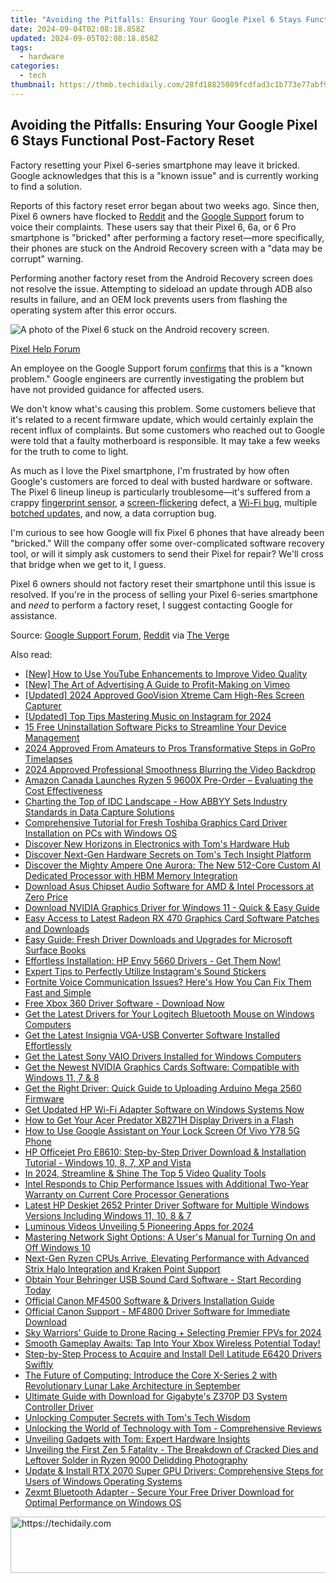 ```yaml
---
title: "Avoiding the Pitfalls: Ensuring Your Google Pixel 6 Stays Functional Post-Factory Reset"
date: 2024-09-04T02:08:18.858Z
updated: 2024-09-05T02:08:18.858Z
tags:
  - hardware
categories:
  - tech
thumbnail: https://thmb.techidaily.com/28fd18825089fcdfad3c1b773e77abf9c25cebff2298e0b3f81d6c7fbae3c79e.jpg
---
```


## Avoiding the Pitfalls: Ensuring Your Google Pixel 6 Stays Functional Post-Factory Reset

Factory resetting your Pixel 6-series smartphone may leave it bricked. Google acknowledges that this is a "known issue" and is currently working to find a solution.

 Reports of this factory reset error began about two weeks ago. Since then, Pixel 6 owners have flocked to [Reddit](https://www.reddit.com/r/GooglePixel/comments/1drgmvx/another%5Fpixel%5F6a%5Fmine%5Fbootloopbricked%5Ffrom/) and the [Google Support](https://support.google.com/pixelphone/thread/281577056?) forum to voice their complaints. These users say that their Pixel 6, 6a, or 6 Pro smartphone is "bricked" after performing a factory reset—more specifically, their phones are stuck on the Android Recovery screen with a "data may be corrupt" warning.

 Performing another factory reset from the Android Recovery screen does not resolve the issue. Attempting to sideload an update through ADB also results in failure, and an OEM lock prevents users from flashing the operating system after this error occurs.

![A photo of the Pixel 6 stuck on the Android recovery screen.](https://static1.howtogeekimages.com/wordpress/wp-content/uploads/2024/07/75.jpg) 

[Pixel Help Forum](https://support.google.com/pixelphone/thread/281577056?hl=en&msgid=281998989)

 An employee on the Google Support forum [confirms](https://www.bleepingcomputer.com/news/google/google-pixel-phones-unusable-after-january-2024-system-update/) that this is a "known problem." Google engineers are currently investigating the problem but have not provided guidance for affected users.

 We don't know what's causing this problem. Some customers believe that it's related to a recent firmware update, which would certainly explain the recent influx of complaints. But some customers who reached out to Google were told that a faulty motherboard is responsible. It may take a few weeks for the truth to come to light.

 As much as I love the Pixel smartphone, I'm frustrated by how often Google's customers are forced to deal with busted hardware or software. The Pixel 6 lineup lineup is particularly troublesome—it's suffered from a crappy [fingerprint sensor](https://article-knowledge.techidaily.com/new-2024-approved-refined-lineup-of-conversation-starters-for-podcasting/), a [screen-flickering](https://screen-sharing-recording.techidaily.com/updated-in-2024-essential-tips-for-smooth-screen-sharing-on-skype-while-working-from-home/) defect, a [Wi-Fi bug](https://visual-screen-recording.techidaily.com/updated-tech-vanguard-apoyser-vs-other-top-screen-capture-tools-for-2024/), multiple [botched updates](https://www.bleepingcomputer.com/news/google/google-pixel-phones-unusable-after-january-2024-system-update/), and now, a data corruption bug.

 I'm curious to see how Google will fix Pixel 6 phones that have already been "bricked." Will the company offer some over-complicated software recovery tool, or will it simply ask customers to send their Pixel for repair? We'll cross that bridge when we get to it, I guess.

 Pixel 6 owners should not factory reset their smartphone until this issue is resolved. If you're in the process of selling your Pixel 6-series smartphone and _need_ to perform a factory reset, I suggest contacting Google for assistance.

 Source: [Google Support Forum](https://support.google.com/pixelphone/thread/281577056?), [Reddit](https://www.reddit.com/r/GooglePixel/comments/1drgmvx/another%5Fpixel%5F6a%5Fmine%5Fbootloopbricked%5Ffrom/) via [The Verge](https://www.theverge.com/2024/7/1/24190024/google-pixel-6-factory-reset-bricking-phones)

<ins class="adsbygoogle"
     style="display:block"
     data-ad-format="autorelaxed"
     data-ad-client="ca-pub-7571918770474297"
     data-ad-slot="1223367746"></ins>



<ins class="adsbygoogle"
     style="display:block"
     data-ad-client="ca-pub-7571918770474297"
     data-ad-slot="8358498916"
     data-ad-format="auto"
     data-full-width-responsive="true"></ins>

<span class="atpl-alsoreadstyle">Also read:</span>
<div><ul>
<li><a href="https://facebook-video-share.techidaily.com/new-how-to-use-youtube-enhancements-to-improve-video-quality/"><u>[New] How to Use YouTube Enhancements to Improve Video Quality</u></a></li>
<li><a href="https://vimeo-videos.techidaily.com/new-the-art-of-advertising-a-guide-to-profit-making-on-vimeo/"><u>[New] The Art of Advertising  A Guide to Profit-Making on Vimeo</u></a></li>
<li><a href="https://screen-recording.techidaily.com/updated-2024-approved-goovision-xtreme-cam-high-res-screen-capturer/"><u>[Updated] 2024 Approved  GooVision Xtreme Cam  High-Res Screen Capturer</u></a></li>
<li><a href="https://instagram-video-files.techidaily.com/updated-top-tips-mastering-music-on-instagram-for-2024/"><u>[Updated] Top Tips  Mastering Music on Instagram for 2024</u></a></li>
<li><a href="https://tech-renaissance.techidaily.com/15-free-uninstallation-software-picks-to-streamline-your-device-management/"><u>15 Free Uninstallation Software Picks to Streamline Your Device Management</u></a></li>
<li><a href="https://article-files.techidaily.com/2024-approved-from-amateurs-to-pros-transformative-steps-in-gopro-timelapses/"><u>2024 Approved  From Amateurs to Pros  Transformative Steps in GoPro Timelapses</u></a></li>
<li><a href="https://screen-mirroring-recording.techidaily.com/2024-approved-professional-smoothness-blurring-the-video-backdrop/"><u>2024 Approved  Professional Smoothness  Blurring the Video Backdrop</u></a></li>
<li><a href="https://hardware-help.techidaily.com/amazon-canada-launches-ryzen-5-9600x-pre-order-evaluating-the-cost-effectiveness/"><u>Amazon Canada Launches Ryzen 5 9600X Pre-Order – Evaluating the Cost Effectiveness</u></a></li>
<li><a href="https://solve-marvelous.techidaily.com/charting-the-top-of-idc-landscape-how-abbyy-sets-industry-standards-in-data-capture-solutions/"><u>Charting the Top of IDC Landscape - How ABBYY Sets Industry Standards in Data Capture Solutions</u></a></li>
<li><a href="https://hardware-help.techidaily.com/comprehensive-tutorial-for-fresh-toshiba-graphics-card-driver-installation-on-pcs-with-windows-os/"><u>Comprehensive Tutorial for Fresh Toshiba Graphics Card Driver Installation on PCs with Windows OS</u></a></li>
<li><a href="https://hardware-help.techidaily.com/discover-new-horizons-in-electronics-with-toms-hardware-hub/"><u>Discover New Horizons in Electronics with Tom's Hardware Hub</u></a></li>
<li><a href="https://hardware-help.techidaily.com/discover-next-gen-hardware-secrets-on-toms-tech-insight-platform/"><u>Discover Next-Gen Hardware Secrets on Tom's Tech Insight Platform</u></a></li>
<li><a href="https://hardware-help.techidaily.com/discover-the-mighty-ampere-one-aurora-the-new-512-core-custom-ai-dedicated-processor-with-hbm-memory-integration/"><u>Discover the Mighty Ampere One Aurora: The New 512-Core Custom AI Dedicated Processor with HBM Memory Integration</u></a></li>
<li><a href="https://hardware-help.techidaily.com/download-asus-chipset-audio-software-for-amd-and-intel-processors-at-zero-price/"><u>Download Asus Chipset Audio Software for AMD & Intel Processors at Zero Price</u></a></li>
<li><a href="https://hardware-help.techidaily.com/download-nvidia-graphics-driver-for-windows-11-quick-and-easy-guide/"><u>Download NVIDIA Graphics Driver for Windows 11 - Quick & Easy Guide</u></a></li>
<li><a href="https://hardware-help.techidaily.com/easy-access-to-latest-radeon-rx-470-graphics-card-software-patches-and-downloads/"><u>Easy Access to Latest Radeon RX 470 Graphics Card Software Patches and Downloads</u></a></li>
<li><a href="https://hardware-help.techidaily.com/easy-guide-fresh-driver-downloads-and-upgrades-for-microsoft-surface-books/"><u>Easy Guide: Fresh Driver Downloads and Upgrades for Microsoft Surface Books</u></a></li>
<li><a href="https://hardware-help.techidaily.com/1722968401699-effortless-installation-hp-envy-5660-drivers-get-them-now/"><u>Effortless Installation: HP Envy 5660 Drivers - Get Them Now!</u></a></li>
<li><a href="https://instagram-clips.techidaily.com/expert-tips-to-perfectly-utilize-instagrams-sound-stickers/"><u>Expert Tips to Perfectly Utilize Instagram's Sound Stickers</u></a></li>
<li><a href="https://sound-issues.techidaily.com/fortnite-voice-communication-issues-heres-how-you-can-fix-them-fast-and-simple/"><u>Fortnite Voice Communication Issues? Here's How You Can Fix Them Fast and Simple</u></a></li>
<li><a href="https://hardware-help.techidaily.com/free-xbox-360-driver-software-download-now/"><u>Free Xbox 360 Driver Software - Download Now</u></a></li>
<li><a href="https://hardware-help.techidaily.com/get-the-latest-drivers-for-your-logitech-bluetooth-mouse-on-windows-computers/"><u>Get the Latest Drivers for Your Logitech Bluetooth Mouse on Windows Computers</u></a></li>
<li><a href="https://hardware-help.techidaily.com/1722970121032-get-the-latest-insignia-vga-usb-converter-software-installed-effortlessly/"><u>Get the Latest Insignia VGA-USB Converter Software Installed Effortlessly</u></a></li>
<li><a href="https://hardware-help.techidaily.com/get-the-latest-sony-vaio-drivers-installed-for-windows-computers/"><u>Get the Latest Sony VAIO Drivers Installed for Windows Computers</u></a></li>
<li><a href="https://hardware-help.techidaily.com/get-the-newest-nvidia-graphics-cards-software-compatible-with-windows-11-7-and-8/"><u>Get the Newest NVIDIA Graphics Cards Software: Compatible with Windows 11, 7 & 8</u></a></li>
<li><a href="https://hardware-help.techidaily.com/get-the-right-driver-quick-guide-to-uploading-arduino-mega-2560-firmware/"><u>Get the Right Driver: Quick Guide to Uploading Arduino Mega 2560 Firmware</u></a></li>
<li><a href="https://hardware-help.techidaily.com/get-updated-hp-wi-fi-adapter-software-on-windows-systems-now/"><u>Get Updated HP Wi-Fi Adapter Software on Windows Systems Now</u></a></li>
<li><a href="https://hardware-help.techidaily.com/1722968953976-how-to-get-your-acer-predator-xb271h-display-drivers-in-a-flash/"><u>How to Get Your Acer Predator XB271H Display Drivers in a Flash</u></a></li>
<li><a href="https://android-unlock.techidaily.com/how-to-use-google-assistant-on-your-lock-screen-of-vivo-y78-5g-phone-by-drfone-android/"><u>How to Use Google Assistant on Your Lock Screen Of Vivo Y78 5G Phone</u></a></li>
<li><a href="https://hardware-help.techidaily.com/hp-officejet-pro-e8610-step-by-step-driver-download-and-installation-tutorial-windows-10-8-7-xp-and-vista/"><u>HP Officejet Pro E8610: Step-by-Step Driver Download & Installation Tutorial - Windows 10, 8, 7, XP and Vista</u></a></li>
<li><a href="https://some-skills.techidaily.com/in-2024-streamline-and-shine-the-top-5-video-quality-tools/"><u>In 2024, Streamline & Shine  The Top 5 Video Quality Tools</u></a></li>
<li><a href="https://hardware-help.techidaily.com/intel-responds-to-chip-performance-issues-with-additional-two-year-warranty-on-current-core-processor-generations/"><u>Intel Responds to Chip Performance Issues with Additional Two-Year Warranty on Current Core Processor Generations</u></a></li>
<li><a href="https://hardware-help.techidaily.com/latest-hp-deskjet-2652-printer-driver-software-for-multiple-windows-versions-including-windows-11-10-8-and-7/"><u>Latest HP Deskjet 2652 Printer Driver Software for Multiple Windows Versions Including Windows 11, 10, 8 & 7</u></a></li>
<li><a href="https://extra-approaches.techidaily.com/luminous-videos-unveiling-5-pioneering-apps-for-2024/"><u>Luminous Videos  Unveiling 5 Pioneering Apps for 2024</u></a></li>
<li><a href="https://technical-tips.techidaily.com/mastering-network-sight-options-a-users-manual-for-turning-on-and-off-windows-10/"><u>Mastering Network Sight Options: A User's Manual for Turning On and Off Windows 10</u></a></li>
<li><a href="https://hardware-help.techidaily.com/next-gen-ryzen-cpus-arrive-elevating-performance-with-advanced-strix-halo-integration-and-kraken-point-support/"><u>Next-Gen Ryzen CPUs Arrive, Elevating Performance with Advanced Strix Halo Integration and Kraken Point Support</u></a></li>
<li><a href="https://hardware-help.techidaily.com/1722974976204-obtain-your-behringer-usb-sound-card-software-start-recording-today/"><u>Obtain Your Behringer USB Sound Card Software - Start Recording Today</u></a></li>
<li><a href="https://hardware-help.techidaily.com/official-canon-mf4500-software-and-drivers-installation-guide/"><u>Official Canon MF4500 Software & Drivers Installation Guide</u></a></li>
<li><a href="https://hardware-help.techidaily.com/official-canon-support-mf4800-driver-software-for-immediate-download/"><u>Official Canon Support - MF4800 Driver Software for Immediate Download</u></a></li>
<li><a href="https://extra-skills.techidaily.com/sky-warriors-guide-to-drone-racing-plus-selecting-premier-fpvs-for-2024/"><u>Sky Warriors' Guide to Drone Racing + Selecting Premier FPVs for 2024</u></a></li>
<li><a href="https://hardware-help.techidaily.com/1722976375993-smooth-gameplay-awaits-tap-into-your-xbox-wireless-potential-today/"><u>Smooth Gameplay Awaits: Tap Into Your Xbox Wireless Potential Today!</u></a></li>
<li><a href="https://hardware-help.techidaily.com/step-by-step-process-to-acquire-and-install-dell-latitude-e6420-drivers-swiftly/"><u>Step-by-Step Process to Acquire and Install Dell Latitude E6420 Drivers Swiftly</u></a></li>
<li><a href="https://hardware-help.techidaily.com/the-future-of-computing-introduce-the-core-x-series-2-with-revolutionary-lunar-lake-architecture-in-september/"><u>The Future of Computing: Introduce the Core X-Series 2 with Revolutionary Lunar Lake Architecture in September</u></a></li>
<li><a href="https://hardware-help.techidaily.com/ultimate-guide-with-download-for-gigabytes-z370p-d3-system-controller-driver/"><u>Ultimate Guide with Download for Gigabyte's Z370P D3 System Controller Driver</u></a></li>
<li><a href="https://hardware-help.techidaily.com/unlocking-computer-secrets-with-toms-tech-wisdom/"><u>Unlocking Computer Secrets with Tom's Tech Wisdom</u></a></li>
<li><a href="https://hardware-help.techidaily.com/unlocking-the-world-of-technology-with-tom-comprehensive-reviews/"><u>Unlocking the World of Technology with Tom - Comprehensive Reviews</u></a></li>
<li><a href="https://hardware-help.techidaily.com/unveiling-gadgets-with-tom-expert-hardware-insights/"><u>Unveiling Gadgets with Tom: Expert Hardware Insights</u></a></li>
<li><a href="https://hardware-help.techidaily.com/unveiling-the-first-zen-5-fatality-the-breakdown-of-cracked-dies-and-leftover-solder-in-ryzen-9000-delidding-photography/"><u>Unveiling the First Zen 5 Fatality - The Breakdown of Cracked Dies and Leftover Solder in Ryzen 9000 Delidding Photography</u></a></li>
<li><a href="https://hardware-help.techidaily.com/update-and-install-rtx-2070-super-gpu-drivers-comprehensive-steps-for-users-of-windows-operating-systems/"><u>Update & Install RTX 2070 Super GPU Drivers: Comprehensive Steps for Users of Windows Operating Systems</u></a></li>
<li><a href="https://hardware-help.techidaily.com/zexmt-bluetooth-adapter-secure-your-free-driver-download-for-optimal-performance-on-windows-os/"><u>Zexmt Bluetooth Adapter - Secure Your Free Driver Download for Optimal Performance on Windows OS</u></a></li>
</ul></div>

<!-- affiliate ads begin -->
<a href="https://electronicx.pxf.io/c/5597632/1166360/14483" target="_top" id="1166360">
  <img src="//a.impactradius-go.com/display-ad/14483-1166360" border="0" alt="https://techidaily.com" width="728" height="90"/>
</a>
<img height="0" width="0" src="https://electronicx.pxf.io/i/5597632/1166360/14483" style="position:absolute;visibility:hidden;" border="0" />
<!-- affiliate ads end -->